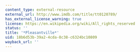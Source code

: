 ```yaml
---
content_type: external-resource
external_url: http://www.imdb.com/title/tt0120789/
has_external_license_warning: true
license: https://en.wikipedia.org/wiki/All_rights_reserved
status: ''
title: '*Pleasantville*'
uid: 18b6d53b-39a2-4cda-8c38-c6324bc10809
wayback_url: ''
---
```

